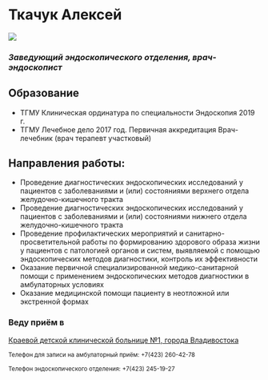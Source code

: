 # **Ткачук Алексей** 
![](https://resizer-1.napopravku.ru/iblock/4a1/3au/4a13auzzg1x1abwznitbo26a9httwekvae69aart.jpg?width=284&height=284&position=top&mode=fit)
### ***Заведующий эндоскопического отделения, врач-эндоскопист***

## Образование

- ТГМУ Клиническая ординатура по специальности Эндоскопия 2019 г.
- ТГМУ Лечебное дело 2017 год. Первичная аккредитация Врач-лечебник (врач терапевт участковый)

## Направления работы:
- Проведение диагностических эндоскопических исследований у пациентов с заболеваниями и (или) состояниями верхнего отдела желудочно-кишечного тракта
- Проведение диагностических эндоскопических исследований у пациентов с заболеваниями и (или) состояниями нижнего отдела желудочно-кишечного тракта
- Проведение профилактических мероприятий и санитарно-просветительной работы по формированию здорового образа жизни у пациентов с патологией органов и систем, выявляемой с помощью эндоскопических методов диагностики, контроль их эффективности
- Оказание первичной специализированной медико-санитарной помощи с применением эндоскопических методов диагностики в амбулаторных условиях
- Оказание медицинской помощи пациенту в неотложной или экстренной формах


### Веду приём в 
[Краевой детской клинической больнице №1, города Владивостока](https://pkdkb1.ru/) 


<sub>Телефон для записи на амбулаторный приём: +7(423) 260-42-78</sub>

<sub>Телефон эндоскопического отделения: +7(423) 245-19-27</sub> 